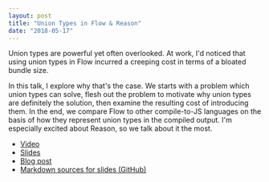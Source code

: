 ```yaml
---
layout: post
title: "Union Types in Flow & Reason"
date: "2018-05-17"
---
```


Union types are powerful yet often overlooked. At work, I'd noticed that using
union types in Flow incurred a creeping cost in terms of a bloated bundle size.

In this talk, I explore why that's the case. We starts with a problem which
union types can solve, flesh out the problem to motivate why union types are
definitely the solution, then examine the resulting cost of introducing them. In
the end, we compare Flow to other compile-to-JS languages on the basis of how
they represent union types in the compiled output. I'm especially excited about
Reason, so we talk about it the most.

- [Video](https://www.youtube.com/watch?v=PAtZCvSmOhw)
- [Slides](../slides/union-types-flow-reason/union-types-flow-reason.pdf)
- [Blog post](https://blog.jez.io/union-types-flow-reason/)
- [Markdown sources for slides (GitHub)](https://github.com/jez/talks/tree/master/slides/union-types-flow-reason)
